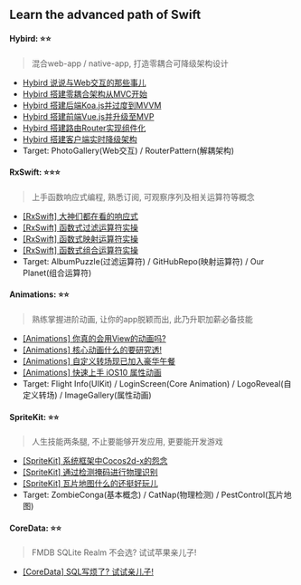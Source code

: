 ## Learn the advanced path of Swift

#### Hybird: ⭐️⭐️
> 混合web-app / native-app, 打造零耦合可降级架构设计
- [Hybird 说说与Web交互的那些事儿](http://www.jianshu.com/p/555786f35357)
- [Hybird 搭建零耦合架构从MVC开始](http://www.jianshu.com/p/5a03995a6ce1)
- [Hybird 搭建后端Koa.js并过度到MVVM](http://www.jianshu.com/p/846b9f181cb7)
- [Hybird 搭建前端Vue.js并升级至MVP](http://www.jianshu.com/p/8d4a84e3ddaa)
- [Hybird 搭建路由Router实现组件化](http://www.jianshu.com/p/36314d0c0032)
- [Hybird 搭建客户端实时降级架构](http://www.jianshu.com/p/7054a694cfeb)
- Target: PhotoGallery(Web交互) / RouterPattern(解耦架构)

#### RxSwift: ⭐️⭐️⭐️
> 上手函数响应式编程, 熟悉订阅, 可观察序列及相关运算符等概念
- [[RxSwift] 大神们都在看的响应式](http://www.jianshu.com/p/79010cca3b9c)
- [[RxSwift] 函数式过滤运算符实操](http://www.jianshu.com/p/04349d324a6f)
- [[RxSwift] 函数式映射运算符实操](http://www.jianshu.com/p/6b80a0db56bd)
- [[RxSwift] 函数式组合运算符实操](http://www.jianshu.com/p/71c815f1d4de)
- Target: AlbumPuzzle(过滤运算符) / GitHubRepo(映射运算符) / Our Planet(组合运算符)

#### Animations: ⭐️⭐️
> 熟练掌握进阶动画, 让你的app脱颖而出, 此乃升职加薪必备技能
- [[Animations] 你真的会用View的动画吗?](http://www.jianshu.com/p/85877d2ddcb8)
- [[Animations] 核心动画什么的要研究透!](http://www.jianshu.com/p/2802dedb587d)
- [[Animations] 自定义转场现已加入豪华午餐](http://www.jianshu.com/p/732e4c9b410a)
- [[Animations] 快速上手 iOS10 属性动画](http://www.jianshu.com/p/0e24330302f5)
- Target: Flight Info(UIKit) / LoginScreen(Core Animation) / LogoReveal(自定义转场) / ImageGallery(属性动画)

#### SpriteKit: ⭐️⭐️
> 人生技能两条腿, 不止要能够开发应用, 更要能开发游戏
- [[SpriteKit] 系统框架中Cocos2d-x的怨念](http://www.jianshu.com/p/09bb44d46080)
- [[SpriteKit] 通过检测掩码进行物理识别](http://www.jianshu.com/p/5b4e09037337)
- [[SpriteKit] 瓦片地图什么的还挺好玩儿](http://www.jianshu.com/p/da0f9c0cdcff)
- Target: ZombieConga(基本概念) / CatNap(物理检测) / PestControl(瓦片地图)

#### CoreData: ⭐️⭐️
> FMDB SQLite Realm 不会选? 试试苹果亲儿子!
- [[CoreData] SQL写烦了? 试试亲儿子!](http://www.jianshu.com/p/859b4d29e7c0)
